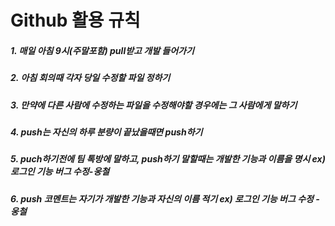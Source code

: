 # Github 활용 규칙

##### 1. 매일 아침 9시(주말포함) pull받고 개발 들어가기
##### 2. 아침 회의때 각자 당일 수정할 파일 정하기
##### 3. 만약에 다른 사람에 수정하는 파일을 수정해야할 경우에는 그 사람에게 말하기
##### 4. push는 자신의 하루 분량이 끝났을때면 push하기
##### 5. puch하기전에 팀 톡방에 말하고, push하기 말할때는 개발한 기능과 이름을 명시 ex)로그인 기능 버그 수정-웅철
##### 6. push 코멘트는 자기가 개발한 기능과 자신의 이름 적기 ex) 로그인 기능 버그 수정 - 웅철

